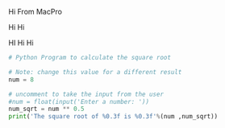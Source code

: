 Hi
From MacPro

Hi Hi


HI Hi Hi


```python
# Python Program to calculate the square root

# Note: change this value for a different result
num = 8

# uncomment to take the input from the user
#num = float(input('Enter a number: '))
num_sqrt = num ** 0.5
print('The square root of %0.3f is %0.3f'%(num ,num_sqrt))
```
